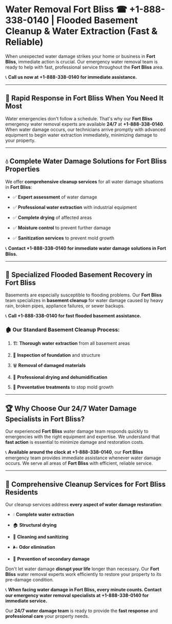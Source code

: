 # Water Removal Fort Bliss ☎ +1-888-338-0140 | Flooded Basement Cleanup & Water Extraction (Fast & Reliable)

When unexpected water damage strikes your home or business in **Fort Bliss**, immediate action is crucial. Our emergency water removal team is ready to help with fast, professional service throughout the **Fort Bliss** area. 

📞 **Call us now at +1-888-338-0140 for immediate assistance.**
---
## 🚀 Rapid Response in Fort Bliss When You Need It Most
Water emergencies don't follow a schedule. That's why our **Fort Bliss** emergency water removal experts are available **24/7** at **+1-888-338-0140**. When water damage occurs, our technicians arrive promptly with advanced equipment to begin water extraction immediately, minimizing damage to your property.
---
## 💧 Complete Water Damage Solutions for Fort Bliss Properties
We offer **comprehensive cleanup services** for all water damage situations in **Fort Bliss**:
- ✅ **Expert assessment** of water damage  
- ✅ **Professional water extraction** with industrial equipment  
- ✅ **Complete drying** of affected areas  
- ✅ **Moisture control** to prevent further damage  
- ✅ **Sanitization services** to prevent mold growth  
📞 **Contact +1-888-338-0140 for immediate water damage solutions in Fort Bliss.**
---
## 🌊 Specialized Flooded Basement Recovery in Fort Bliss
Basements are especially susceptible to flooding problems. Our **Fort Bliss** team specializes in **basement cleanup** for water damage caused by heavy rain, broken pipes, appliance failures, or sewer backups. 
📞 **Call +1-888-338-0140 for fast flooded basement assistance.**
### 🏚️ Our Standard Basement Cleanup Process:
1. 🏗️ **Thorough water extraction** from all basement areas  
2. 🔎 **Inspection of foundation** and structure  
3. 🗑️ **Removal of damaged materials**  
4. 💨 **Professional drying and dehumidification**  
5. 🚫 **Preventative treatments** to stop mold growth  
---
## 🏆 Why Choose Our 24/7 Water Damage Specialists in Fort Bliss?
Our experienced **Fort Bliss** water damage team responds quickly to emergencies with the right equipment and expertise. We understand that **fast action** is essential to minimize damage and restoration costs.
📞 **Available around the clock at +1-888-338-0140**, our **Fort Bliss** emergency team provides immediate assistance whenever water damage occurs. We serve all areas of **Fort Bliss** with efficient, reliable service.
---
## 🧹 Comprehensive Cleanup Services for Fort Bliss Residents
Our cleanup services address **every aspect of water damage restoration**:
- 💧 **Complete water extraction**  
- 🏠 **Structural drying**  
- 🧼 **Cleaning and sanitizing**  
- 🌬️ **Odor elimination**  
- 🚫 **Prevention of secondary damage**  
Don't let water damage **disrupt your life** longer than necessary. Our **Fort Bliss** water removal experts work efficiently to restore your property to its pre-damage condition.
📞 **When facing water damage in Fort Bliss, every minute counts. Contact our emergency water removal specialists at +1-888-338-0140 for immediate service.**
Our **24/7 water damage team** is ready to provide the **fast response** and **professional care** your property needs.
